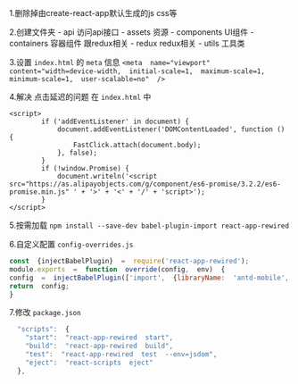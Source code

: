 1.删除掉由create-react-app默认生成的js css等

2.创建文件夹
    - api 访问api接口
    - assets 资源
    - components UI组件
    - containers 容器组件 跟redux相关
    - redux redux相关
    - utils 工具类

3.设置 `index.html` 的 `meta` 信息
```<meta  name="viewport"  content="width=device-width,  initial-scale=1,  maximum-scale=1,  minimum-scale=1,  user-scalable=no"  />```

4.解决 点击延迟的问题 在 `index.html` 中
```
<script>
        if ('addEventListener' in document) {
            document.addEventListener('DOMContentLoaded', function () {
                FastClick.attach(document.body);
            }, false);
        }
        if (!window.Promise) {
            document.writeln('<script src="https://as.alipayobjects.com/g/component/es6-promise/3.2.2/es6-promise.min.js" ' + '>' + '<' + '/' + 'script>');
        }
</script>
```
5.按需加载
`npm install --save-dev babel-plugin-import react-app-rewired`

6.自定义配置 `config-overrides.js`
```javascript 1.8
const  {injectBabelPlugin}  =  require('react-app-rewired');
module.exports  =  function  override(config,  env)  {
config  =  injectBabelPlugin(['import',  {libraryName:  'antd-mobile',  style:  'css'}], config);
return  config;
}
```

7.修改 `package.json`
```javascript 1.8
  "scripts":  {
    "start":  "react-app-rewired  start",
    "build":  "react-app-rewired  build",
    "test":  "react-app-rewired  test  --env=jsdom",
    "eject":  "react-scripts  eject"
  },
```

